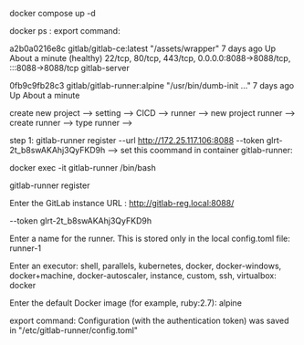 docker compose up -d

docker ps : export command: 

a2b0a0216e8c   gitlab/gitlab-ce:latest            "/assets/wrapper"        7 days ago    Up About a minute (healthy)   22/tcp, 80/tcp, 443/tcp, 0.0.0.0:8088->8088/tcp, :::8088->8088/tcp  gitlab-server

0fb9c9fb28c3   gitlab/gitlab-runner:alpine        "/usr/bin/dumb-init …"   7 days ago    Up About a minute 

create new project --> setting --> CICD --> runner --> new project runner --> create runner --> type runner --> 

step 1: gitlab-runner register  --url http://172.25.117.106:8088  --token glrt-2t_b8swAKAhj3QyFKD9h --> set this coommand in container gitlab-runner:

docker exec -it gitlab-runner  /bin/bash

 gitlab-runner register
 
 Enter the GitLab instance URL : http://gitlab-reg.local:8088/
 
 --token glrt-2t_b8swAKAhj3QyFKD9h

 Enter a name for the runner. This is stored only in the local config.toml file: runner-1
 
 Enter an executor: shell, parallels, kubernetes, docker, docker-windows, docker+machine, docker-autoscaler, instance, custom, ssh, virtualbox: docker
 
 Enter the default Docker image (for example, ruby:2.7): alpine
 
 export command: Configuration (with the authentication token) was saved in "/etc/gitlab-runner/config.toml"
